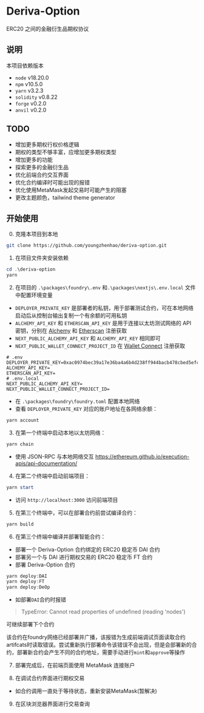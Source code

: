# Deriva-Option

ERC20 之间的金融衍生品期权协议

## 说明

本项目依赖版本

- `node` v18.20.0
- `npm` v10.5.0
- `yarn` v3.2.3
- `solidity` v0.8.22
- `forge` v0.2.0
- `anvil` v0.2.0

## TODO

- 增加更多期权行权价格逻辑
- 期权的类型不够丰富，应增加更多期权类型
- 增加更多的功能
- 探索更多的金融衍生品
- 优化前端合约交互界面
- 优化合约编译时可能出现的报错
- 优化使用MetaMask发起交易时可能产生的阻塞
- 更改主题颜色，tailwind theme generator

## 开始使用

0. 克隆本项目到本地

```bash
git clone https://github.com/youngzhenhao/deriva-option.git
```

1. 在项目文件夹安装依赖

```powershell
cd .\deriva-option
yarn
```

2. 在项目的 `.\packages\foundry\.env` 和`.\packages\nextjs\.env.local` 文件中配置环境变量

- `DEPLOYER_PRIVATE_KEY` 是部署者的私钥，用于部署测试合约，可在本地网络启动后从控制台输出复制一个有余额的可用私钥
- `ALCHEMY_API_KEY` 和 `ETHERSCAN_API_KEY` 是用于连接以太坊测试网络的 API 密钥，分别在 [Alchemy](https://www.alchemy.com/) 和 [Etherscan](https://etherscan.io/) 注册获取
- `NEXT_PUBLIC_ALCHEMY_API_KEY` 和 `ALCHEMY_API_KEY` 相同即可
- `NEXT_PUBLIC_WALLET_CONNECT_PROJECT_ID` 在 [Wallet Connect](https://cloud.walletconnect.com/) 注册获取

```
# .env
DEPLOYER_PRIVATE_KEY=0xac0974bec39a17e36ba4a6b4d238ff944bacb478cbed5efcae784d7bf4f2ff80
ALCHEMY_API_KEY=
ETHERSCAN_API_KEY=
# .env.local
NEXT_PUBLIC_ALCHEMY_API_KEY=
NEXT_PUBLIC_WALLET_CONNECT_PROJECT_ID=
```

- 在 `.\packages\foundry\foundry.toml` 配置本地网络
- 查看 `DEPLOYER_PRIVATE_KEY` 对应的账户地址在各网络余额：

```powershell
yarn account
```

3. 在第一个终端中启动本地以太坊网络：

```powershell
yarn chain
```

- 使用 JSON-RPC 与本地网络交互
  https://ethereum.github.io/execution-apis/api-documentation/

4. 在第二个终端中启动前端项目：

```powershell
yarn start
```

- 访问 `http://localhost:3000` 访问前端项目

5. 在第三个终端中，可以在部署合约前尝试编译合约：

```powershell
yarn build
```

6. 在第三个终端中编译并部署智能合约：

- 部署一个 Deriva-Option 合约绑定的 ERC20 稳定币 DAI 合约
- 部署另一个与 DAI 进行期权交易的 ERC20 稳定币 FT 合约
- 部署 Deriva-Option 合约

```powershell
yarn deploy:DAI
yarn deploy:FT
yarn deploy:DeOp
```

- 如部署`DAI`合约时报错
> TypeError: Cannot read properties of undefined (reading 'nodes')

可继续部署下个合约

该合约在foundry网络已经部署并广播，该报错为生成前端调试页面读取合约artifcats时读取错误。尝试重新执行部署命令该错误不会出现，但是会部署新的合约，部署新合约会产生不同的合约地址，需要手动进行`mint`和`approve`等操作

7. 部署完成后，在前端页面使用 MetaMask 连接账户

8. 在调试合约界面进行期权交易

- 如合约调用一直处于等待状态，重新安装MetaMask(暂解决)

9. 在区块浏览器界面进行交易查询
